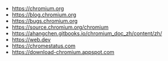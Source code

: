 - <a href="https://chromium.org" target="_blank">https://chromium.org</a>
- <a href="https://blog.chromium.org" target="_blank">https://blog.chromium.org</a>
- <a href="https://bugs.chromium.org" target="_blank">https://bugs.chromium.org</a>
- <a href="https://source.chromium.org/chromium" target="_blank">https://source.chromium.org/chromium</a>
- <a href="https://ahangchen.gitbooks.io/chromium_doc_zh/content/zh/" target="_blank">https://ahangchen.gitbooks.io/chromium_doc_zh/content/zh/</a>
- <a href="https://web.dev" target="_blank">https://web.dev</a>
- <a href="https://chromestatus.com" target="_blank">https://chromestatus.com</a>
- <a href="https://download-chromium.appspot.com" target="_blank">https://download-chromium.appspot.com</a>
